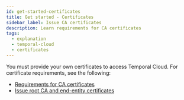 ```yaml
---
id: get-started-certificates
title: Get started - Certificates
sidebar_label: Issue CA certificates
description: Learn requirements for CA certificates
tags:
  - explanation
  - temporal-cloud
  - certificates
---
```


You must provide your own certificates to access Temporal Cloud.
For certificate requirements, see the following:

- [Requirements for CA certificates](/cloud/certificates-intro#certificate-requirements)
- [Issue root CA and end-entity certificates](/cloud/certificates-intro#issue-certificates)
